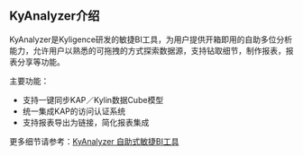 ## KyAnalyzer介绍

KyAnalyzer是Kyligence研发的敏捷BI工具，为用户提供开箱即用的自助多位分析能力，允许用户以熟悉的可拖拽的方式探索数据源，支持钻取细节，制作报表，报表分享等功能。

主要功能：

- 支持一键同步KAP／Kylin数据Cube模型
- 统一集成KAP的访问认证系统
- 支持报表导出为链接，简化报表集成

更多细节请参考：[KyAnalyzer 自助式敏捷BI工具](analyzer.cn.html)